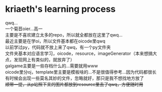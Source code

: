 # kriaeth's learning process
qwq...   
一个菊苣oier...高一       
主要是不喜欢建立太多的repo，所以就全都放在这里了qwq...       
最近主要是在学oi，所以文件基本都在oicode里qwq         
以前学过py，代码就不放上来了qwq，有一个py文件夹      
文件夹基本对应语言学习，oicode，resource，imageGenerator（本来想搞大点，发现网上有类似的，就放弃了）      
galgame主要是一些存档什么的...需要就用www      
oicode里分oj，template里主要是模板啥的...不是很值得参考...因为代码都很长      
有时候会出现一些莫名其妙的文件，忽略就好，那只是我不想找地方放了      
<del>顺带一提，从p站照下来的图片都放到resource里去了qwq，方便随时用 </del>
